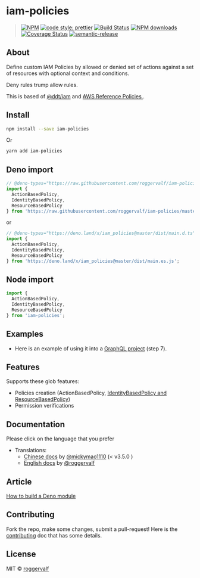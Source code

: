 # iam-policies

> [![NPM](https://img.shields.io/npm/v/iam-policies.svg)](https://www.npmjs.com/package/iam-policies) [![code style: prettier](https://img.shields.io/badge/code_style-prettier-ff69b4.svg)](https://github.com/prettier/prettier) [![Build Status](https://travis-ci.com/roggervalf/iam-policies.svg?branch=master)](https://travis-ci.com/github/roggervalf/iam-policies) [![NPM downloads](https://img.shields.io/npm/dm/iam-policies)](https://www.npmjs.com/package/iam-policies) [![Coverage Status](https://coveralls.io/repos/github/roggervalf/iam-policies/badge.svg?branch=master)](https://coveralls.io/github/roggervalf/iam-policies?branch=master) [![semantic-release](https://img.shields.io/badge/%20%20%F0%9F%93%A6%F0%9F%9A%80-semantic--release-e10079.svg)](https://github.com/semantic-release/semantic-release)

## About

Define custom IAM Policies by allowed or denied set of actions against a set of resources with optional context and conditions.

Deny rules trump allow rules.

This is based of [@ddt/iam](https://www.npmjs.com/package/@ddt/iam) and [AWS Reference Policies ](https://docs.aws.amazon.com/IAM/latest/UserGuide/reference_policies.html).

## Install

```bash
npm install --save iam-policies
```

Or

```bash
yarn add iam-policies
```

## Deno import

```ts
// @deno-types="https://raw.githubusercontent.com/roggervalf/iam-policies/master/dist/main.d.ts"
import {
  ActionBasedPolicy,
  IdentityBasedPolicy,
  ResourceBasedPolicy
} from 'https://raw.githubusercontent.com/roggervalf/iam-policies/master/dist/main.es.js';
```

or

```ts
// @deno-types="https://deno.land/x/iam_policies@master/dist/main.d.ts"
import {
  ActionBasedPolicy,
  IdentityBasedPolicy,
  ResourceBasedPolicy
} from 'https://deno.land/x/iam_policies@master/dist/main.es.js';
```

## Node import

```js
import {
  ActionBasedPolicy,
  IdentityBasedPolicy,
  ResourceBasedPolicy
} from 'iam-policies';
```

## Examples

- Here is an example of using it into a [GraphQL project](https://github.com/roggerval/tech-insiders-nodejs) (step 7).

## Features

Supports these glob features:

- Policies creation (ActionBasedPolicy, [IdentityBasedPolicy and ResourceBasedPolicy](https://docs.aws.amazon.com/IAM/latest/UserGuide/access_policies.html#access_policy-types))
- Permission verifications

## Documentation

Please click on the language that you prefer

- Translations:
  - [Chinese docs](https://roggervalf.github.io/iam-policies/zh-CN/) by [@mickymao1110](https://github.com/mickymao1110) (< v3.5.0 )
  - [English docs](https://roggervalf.github.io/iam-policies/en/) by [@roggervalf](https://github.com/roggervalf)

## Article

[How to build a Deno module](https://medium.com/@rogger.valverde/how-to-build-a-deno-module-dc383eee8edb)

## Contributing

Fork the repo, make some changes, submit a pull-request! Here is the [contributing](contributing.md) doc that has some details.

## License

MIT © [roggervalf](https://github.com/roggervalf)
